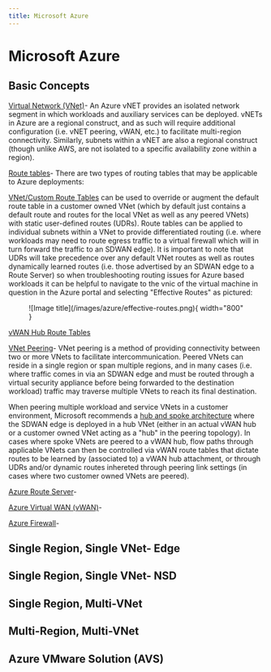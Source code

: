 ```yaml
---
title: Microsoft Azure
---
```


# Microsoft Azure

## Basic Concepts
<u>[Virtual Network (VNet)](https://learn.microsoft.com/en-us/azure/virtual-network/virtual-networks-overview)</u>-  An Azure vNET provides an isolated network segment in which workloads and auxiliary services can be deployed.  vNETs in Azure are a regional construct, and as such will require additional configuration (i.e. vNET peering, vWAN, etc.) to facilitate multi-region connectivity.  Similarly, subnets within a vNET are also a regional construct (though unlike AWS, are not isolated to a specific availability zone within a region).

<u>Route tables</u>-
There are two types of routing tables that may be applicable to Azure deployments:

[VNet/Custom Route Tables](https://learn.microsoft.com/en-us/azure/virtual-network/virtual-networks-udr-overview) can be used to override or augment the default route table in a customer owned VNet (which by default just contains a default route and routes for the local VNet as well as any peered VNets) with static user-defined routes (UDRs).  Route tables can be applied to individual subnets within a VNet to provide differentiated routing (i.e. where workloads may need to route egress traffic to a virtual firewall which will in turn forward the traffic to an SDWAN edge).  It is important to note that UDRs will take precedence over any default VNet routes as well as routes dynamically learned routes (i.e. those advertised by an SDWAN edge to a Route Server) so when troubleshooting routing issues for Azure based workloads it can be helpful to navigate to the vnic of the virtual machine in question in the Azure portal and selecting "Effective Routes" as pictured:
<figure markdown>
  ![Image title](/images/azure/effective-routes.png){ width="800" }
  <figcaption></figcaption>
</figure>

[vWAN Hub Route Tables](https://learn.microsoft.com/en-us/azure/virtual-wan/about-virtual-hub-routing)

<u>[VNet Peering](https://learn.microsoft.com/en-us/azure/virtual-network/virtual-network-peering-overview)</u>-  VNet peering is a method of providing connectivity between two or more VNets to facilitate intercommunication.  Peered VNets can reside in a single region or span multiple regions, and in many cases (i.e. where traffic comes in via an SDWAN edge and must be routed through a virtual security appliance before being forwarded to the destination workload) traffic may traverse multiple VNets to reach its final destination.

When peering multiple workload and service VNets in a customer environment, Microsoft recommends a [hub and spoke architecture](https://learn.microsoft.com/en-us/azure/architecture/reference-architectures/hybrid-networking/hub-spoke?tabs=cli) where the SDWAN edge is deployed in a hub VNet (either in an actual vWAN hub or a customer owned VNet acting as a "hub" in the peering topology).  In cases where spoke VNets are peered to a vWAN hub, flow paths through applicable VNets can then be controlled via vWAN route tables that dictate routes to be learned by (associated to) a vWAN hub attachment, or through UDRs and/or dynamic routes inhereted through peering link settings (in cases where two customer owned VNets are peered).

<u>[Azure Route Server](https://learn.microsoft.com/en-us/azure/route-server/overview)</u>- 

<u>[Azure Virtual WAN (vWAN)](https://learn.microsoft.com/en-us/azure/virtual-wan/virtual-wan-about)</u>- 

<u>[Azure Firewall](https://learn.microsoft.com/en-us/azure/firewall/overview)</u>- 
## Single Region, Single VNet- Edge
## Single Region, Single VNet- NSD
## Single Region, Multi-VNet
## Multi-Region, Multi-VNet
## Azure VMware Solution (AVS)